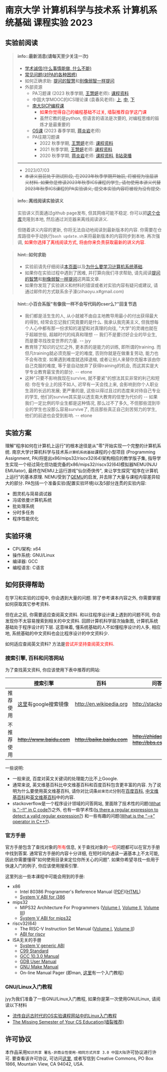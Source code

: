 
# 南京大学 计算机科学与技术系 计算机系统基础 课程实验 2023

## 实验前阅读

[how to ask]: https://github.com/ryanhanwu/How-To-Ask-Questions-The-Smart-Way/blob/master/README-zh_CN.md
[stop ask]: https://github.com/tangx/Stop-Ask-Questions-The-Stupid-Ways/blob/master/README.md
[jyy]: http://ics.nju.edu.cn/~jyy
[ics2020-mainpage]: http://jyywiki.cn/ICS/2020/
[ics2021-mainpage]: http://jyywiki.cn/ICS/2021/
[ics2022-mainpage]: http://why.ink:8080/ICS/2022/
[ics2023-mainpage]: http://why.ink:8080/ICS/2023/
[bilibili]: https://www.bilibili.com/video/BV1qa4y1j7xk/
[mooc1]: https://www.icourse163.org/course/NJU-1001625001
[mooc2]: https://www.icourse163.org/course/NJU-1001964032
[mooc3]: https://www.icourse163.org/course/NJU-1002532004
[sicp]: https://nju-sicp.bitbucket.io/
[os-jyywiki]: http://jyywiki.cn/OS/2023/
[why]: https://cocowhy1013.github.io/


> #### info::最新消息(请每天至少关注一次)
> * [学术诚信(什么事情能做, 什么不能)](http://integrity.mit.edu/)
> * [常见问题(对PA的各种困惑)](FAQ.md)
> * 如何正确求助: [提问的智慧][how to ask]和[别像弱智一样提问][stop ask]
> * 外部资源
>   * PA习题课 (2023 秋季学期, [王慧妍][why]老师): [课程资料][ics2023-mainpage]
>   * 中国大学MOOC的ICS理论课 (袁春风老师): [上][mooc1], [中][mooc2], [下][mooc3]
>   * [南大SICP编程课][sicp]
>     * <font color=red>如果你觉得自己的编程基础不过关, 墙裂推荐自学这门课</font>
>     * 虽然它教的是python, 但语言的语法是次要的, 对编程思维的锻炼才是最重要的
>   * [OS课][os-jyywiki] (2023 春季学期, [蒋炎岩][jyy]老师)
>   * PA往期习题课
>     * 2022 秋季学期, [王慧妍][why]老师: [课程资料][ics2022-mainpage]
>     * 2021 秋季学期, [王慧妍][why]老师: [课程资料][ics2021-mainpage]
>     * 2020 秋季学期, [蒋炎岩][jyy]老师: [课程资料][ics2020-mainpage], [B站录播][bilibili]
> ---
> * 2023/07/03
>  * ~~本讲义目前处于测试阶段, 在2023年秋季学期开始前, 将被视为往届讲义材料.
>    如果你是修读2023年秋季ICS课程的学生, 请勿使用本讲义代替2023年秋季ICS课程的PA实验讲义,
>    提交本实验内容将被视为没有提交.~~

<!-- -->
> #### info::离线阅读实验讲义
> 实验讲义页面通过github page发布, 但其网络可能不稳定.
> 你可以把[这个仓库][ics pa gitbook]克隆到本地, 然后通过浏览器来离线阅读讲义.
>
> 但随着讲义内容的更新, 你将无法自动地阅读到最新版本的内容.
> 你需要在仓库路径中手动执行`bash update.sh`来将最新版本的内容同步到本地.
> 再次强调, <font color=red>如果你选择了离线阅读方式, 将由你来负责获取最新的讲义内容. </font>

[ics pa gitbook]: https://github.com/NJU-ProjectN/ics-pa-gitbook

> #### hint::如何求助
> * 实验前请先仔细阅读[本页面](.)以及[为什么要学习计算机系统基础](why.md).
> * 如果你在实验过程中遇到了困难, 并打算向我们寻求帮助,
> 请先阅读[提问的智慧][how to ask]和[别像弱智一样提问][stop ask]这两篇文章.
> * 如果你发现了实验讲义和材料的错误或者对实验内容有疑问或建议,
> 请通过邮件的方式联系余子濠(zihaoyu.x#gmail.com)

<!-- -->
> #### hint::小百合系版"有像我一样不会写代码的cser么?"回复节选
> * 我们都是活生生的人, 从小就被不由自主地教导用最小的付出获得最大的得到, 经常会忘记我们究竟要的是什么.
> 我承认我完美主义, 但我想每个人心中都有那一份求知的渴望和对真理的向往,
> "大学"的灵魂也就在于超越世俗, 超越时代的纯真和理想
>  -- 我们不是要讨好企业的毕业生, 而是要寻找改变世界的力量. -- jyy
> * 教育除了知识的记忆之外, 更本质的是能力的训练, 即所谓的training.
> 而但凡training就必须克服一定的难度, 否则你就是在做重复劳动, 能力也不会有改变.
> 如果遇到难度就选择退缩, 或者让别人来替你克服本该由你自己克服的难度,
> 等于是自动放弃了获得training的机会, 而这其实是大学专业教育最宝贵的部分. -- etone
> * 这种"只要不影响我现在survive, 就不要紧"的想法其实非常的利己和短视:
> 你在专业上的技不如人, 迟早有一天会找上来, 会影响到你个人职业生涯的长远的发展;
> 更严重的是, 这些以得过且过的态度来对待自己专业的学生,
> 他们的survive其实是以透支南大教育的信誉为代价的 -- 如果我们一定比例的毕业生都是这种情况,
> 那么过不了多久, 不但那些混到毕业的学生也没那么容易survive了,
> 而且那些真正自己刻苦努力的学生, 他们的前途也会受到影响. -- etone

## 实验方案

理解"程序如何在计算机上运行"的根本途径是从"零"开始实现一个完整的计算机系统.
南京大学计算机科学与技术系`计算机系统基础`课程的小型项目
(Programming Assignment, PA)将提出x86/mips32/riscv32(64)架构相应的教学版子集,
指导学生实现一个经过简化但功能完备的x86/mips32/riscv32(64)模拟器NEMU(NJU EMUlator),
最终在NEMU上运行游戏"仙剑奇侠传", 来让学生探究"程序在计算机上运行"的基本原理.
NEMU受到了[QEMU][qemu]的启发, 并去除了大量与课程内容差异较大的部分.
PA包括一个准备实验(配置实验环境)以及5部分连贯的实验内容:
* 图灵机与简易调试器
* 冯诺依曼计算机系统
* 批处理系统
* 分时多任务
* 程序性能优化

[qemu]: http://www.qemu.org

## 实验环境

* CPU架构: x64
* 操作系统: GNU/Linux
* 编译器: GCC
* 编程语言: C语言

## 如何获得帮助

在学习和实验的过程中, 你会遇到大量的问题.
除了参考课本内容之外, 你需要掌握如何获取其它参考资料.

但在此之前, 你需要适应查阅英文资料.
和以往程序设计课上遇到的问题不同, 你会发现你不太容易搜索到相关的中文资料.
回顾计算机科学层次抽象图, 计算机系统基础处于程序设计的下层.
这意味着, 懂系统基础的人不如懂程序设计的人多, 相应地, 系统基础的中文资料也会比程序设计的中文资料少.

如何适应查阅英文资料? 方法是<font color="red">尝试并坚持查阅英文资料</font>.

### 搜索引擎, 百科和问答网站

为了查找英文资料, 你应该使用下表中推荐的网站:

| | 搜索引擎 | 百科 | 问答网站|
| --- | --- | --- | --- |
| 推荐使用 | [这里][google]有google搜索镜像 | http://en.wikipedia.org | http://stackoverflow.com |
| 不推荐使用 | ~~http://www.baidu.com~~ | ~~http://baike.baidu.com~~ | ~~http://zhidao.baidu.com~~ <br> ~~http://bbs.csdn.net~~ |

[google]: https://dir.scmor.com

一些说明:
* 一般来说, 百度对英文关键词的处理能力比不上Google.
* 通常来说, 英文维基百科比中文维基百科和百度百科包含更丰富的内容.
为了说明为什么要使用英文维基百科, 请你对比词条`前束范式`分别在[百度百科][baike],
[中文维基百科][wikipedia zh]和[英文维基百科][wikipedia en]中的内容.
* stackoverflow是一个程序设计领域的问答网站,
里面除了技术性的问题([What is ":-!!" in C code?][so1])之外,
也有一些学术性([Is there a regular expression to detect a valid regular expression?][so2])
和一些有趣的问题([What is the “-->” operator in C++?][so3]).

[baike]: http://baike.baidu.com/view/143343.htm
[wikipedia zh]: http://zh.wikipedia.org/wiki/%E5%89%8D%E6%9D%9F%E8%8C%83%E5%BC%8F
[wikipedia en]: http://en.wikipedia.org/wiki/Prenex_normal_form
[so1]: http://stackoverflow.com/questions/9229601/what-is-in-c-code/9229793
[so2]: http://stackoverflow.com/questions/172303/is-there-a-regular-expression-to-detect-a-valid-regular-expression
[so3]: https://stackoverflow.com/questions/1642028/what-is-the-operator-in-c

### 官方手册

官方手册包含了查找对象的<font color="red">所有</font>信息,
关于查找对象的<font color="red">一切</font>问题都可以在官方手册中找到答案.
通常官方手册的内容十分详细, 在短时间内通读一遍基本上不太可能, 因此你需要懂得"如何使用目录来定位你所关心的问题".
如果你希望寻找一些用于快速入门的例子, 你应该使用搜索引擎.

这里列出一些本课程中可能会用到的手册:
* x86
  * Intel 80386 Programmer's Reference Manual ([PDF][i386 pdf])([HTML][i386 html])
  * [System V ABI for i386][i386 abi]
* mips32
  * MIPS32 Architecture For Programmers ([Volume I][mips32 I], [Volume II][mips32 II], [Volume III][mips32 III])
  * [System V ABI for mips32][mips32 abi]
* riscv32(64)
  * The RISC-V Instruction Set Manual ([Volume I][riscv I], [Volume II][riscv II])
  * [ABI for riscv][riscv abi]
* ISA无关的手册
  * [System V generic ABI](https://refspecs.linuxfoundation.org/elf/gabi41.pdf)
  * [C99 Standard](http://www.open-std.org/jtc1/sc22/wg14/www/docs/n1570.pdf)
  * [GCC 10.3.0 Manual](https://gcc.gnu.org/onlinedocs/gcc-10.3.0/gcc.pdf)
  * [GDB User Manual](https://sourceware.org/gdb/current/onlinedocs/gdb)
  * [GNU Make Manual](http://www.gnu.org/software/make/manual/make.pdf)
  * On-line Manual Pager (即man, [这里](man.md)有一个入门教程)

[i386 pdf]: http://css.csail.mit.edu/6.858/2013/readings/i386.pdf
[i386 html]: https://nju-projectn.github.io/i386-manual/toc.htm
[i386 abi]: http://math-atlas.sourceforge.net/devel/assembly/abi386-4.pdf
[mips32 I]: http://www.cs.cornell.edu/courses/cs3410/2008fa/MIPS_Vol1.pdf
[mips32 II]: http://www.cs.cornell.edu/courses/cs3410/2008fa/MIPS_Vol2.pdf
[mips32 III]: http://www.cs.cornell.edu/courses/cs3410/2008fa/MIPS_Vol3.pdf
[mips32 abi]: http://math-atlas.sourceforge.net/devel/assembly/mipsabi32.pdf
[riscv I]: https://github.com/riscv/riscv-isa-manual/releases/download/Priv-v1.12/riscv-privileged-20211203.pdf
[riscv II]: https://github.com/riscv/riscv-isa-manual/releases/download/Ratified-IMAFDQC/riscv-spec-20191213.pdf
[riscv abi]: https://github.com/riscv-non-isa/riscv-elf-psabi-doc

### GNU/Linux入门教程

jyy为我们准备了一些GNU/Linux入门教程, 如果你是第一次使用GNU/Linux, 请阅读以下材料
* [流传自远古时代的OS实验课程网站中的Linux入门教程](linux.md)
* [The Missing Semester of Your CS Education(墙裂推荐)][missing]

[missing]: https://missing.csail.mit.edu/

## 许可协议

本作品采用`知识共享 署名-非商业性使用-相同方式共享 3.0 中国大陆`许可协议进行许可.
要查看该许可协议, 可访问[这里][license],
或者写信到 Creative Commons, PO Box 1866, Mountain View, CA 94042, USA.

[license]: http://creativecommons.org/licenses/by-nc-sa/3.0/cn/

